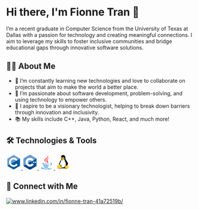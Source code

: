 # Hi there, I'm Fionne Tran 👋

I’m a recent graduate in Computer Science from the University of Texas at Dallas with a passion for technology and creating meaningful connections. I aim to leverage my skills to foster inclusive communities and bridge educational gaps through innovative software solutions.

## 👨‍💻 About Me

- 🌱 I’m constantly learning new technologies and love to collaborate on projects that aim to make the world a better place.
- 💬 I’m passionate about software development, problem-solving, and using technology to empower others.
- 🎯 I aspire to be a visionary technologist, helping to break down barriers through innovation and inclusivity.
- 📚 My skills include C++, Java, Python, React, and much more!

## 🛠️ Technologies & Tools

<a href="https://www.cprogramming.com/" target="_blank"> <img src="https://raw.githubusercontent.com/devicons/devicon/master/icons/c/c-original.svg" alt="c" width="40" height="40"/> </a> <a href="https://www.w3schools.com/cpp/" target="_blank"> <img src="https://raw.githubusercontent.com/devicons/devicon/master/icons/cplusplus/cplusplus-original.svg" alt="cplusplus" width="40" height="40"/> </a> <a href="https://www.java.com" target="_blank"> <img src="https://raw.githubusercontent.com/devicons/devicon/master/icons/java/java-original.svg" alt="java" width="40" height="40"/> </a> <a href="https://www.linux.org/" target="_blank"> <img src="https://raw.githubusercontent.com/devicons/devicon/master/icons/linux/linux-original.svg" alt="linux" width="40" height="40"/> </a> </p>

## 🔗 Connect with Me

<a href="https://linkedin.com/in/www.linkedin.com/in/fionne-tran-41a72519b/" target="blank"><img align="center" src="https://raw.githubusercontent.com/rahuldkjain/github-profile-readme-generator/master/src/images/icons/Social/linked-in-alt.svg" alt="www.linkedin.com/in/fionne-tran-41a72519b/" height="30" width="40" /></a>
